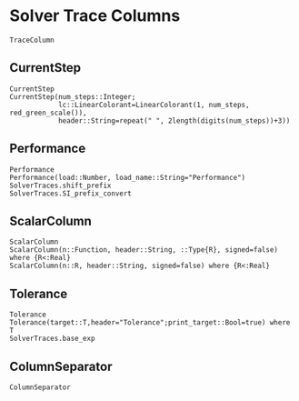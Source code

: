 # Solver Trace Columns

```@docs
TraceColumn
```

## CurrentStep
```@docs
CurrentStep
CurrentStep(num_steps::Integer;
            lc::LinearColorant=LinearColorant(1, num_steps, red_green_scale()),
            header::String=repeat(" ", 2length(digits(num_steps))+3))
```

## Performance
```@docs
Performance
Performance(load::Number, load_name::String="Performance")
SolverTraces.shift_prefix
SolverTraces.SI_prefix_convert
```

## ScalarColumn
```@docs
ScalarColumn
ScalarColumn(n::Function, header::String, ::Type{R}, signed=false) where {R<:Real}
ScalarColumn(n::R, header::String, signed=false) where {R<:Real}
```


## Tolerance
```@docs
Tolerance
Tolerance(target::T,header="Tolerance";print_target::Bool=true) where T
SolverTraces.base_exp
```

## ColumnSeparator

```@docs
ColumnSeparator
```
